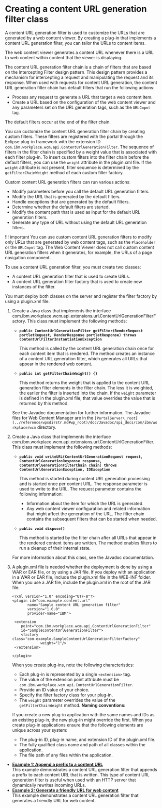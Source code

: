 # Creating a content URL generation filter class

A content URL generation filter is used to customize the URLs that are generated by a web content viewer. By creating a plug-in that implements a content URL generation filter, you can tailor the URLs to content items.

The web content viewer generates a content URL whenever there is a URL to web content within content that the viewer is displaying.

The content URL generation filter chain is a chain of filters that are based on the Intercepting Filter design pattern. This design pattern provides a mechanism for intercepting a request and manipulating the request and its response. When used with requests for content URL generation, the content URL generation filter chain has default filters that run the following actions:

-   Process any request to generate a URL that target a web content item.
-   Create a URL based on the configuration of the web content viewer and any parameters set on the URL generation tags, such as the `URLCmpnt` tag.

The default filters occur at the end of the filter chain.

You can customize the content URL generation filter chain by creating custom filters. These filters are registered with the portal through the Eclipse plug-in framework with the extension ID `com.ibm.workplace.wcm.api.ContentUrlGenerationFilter`. The sequence of filters in the filter chain is specified by a weight value that is associated with each filter plug-in. To insert custom filters into the filter chain before the default filters, you can use the `weight` attribute in the plugin.xml file. If the `weight` attribute is not present, filter sequence is determined by the `getFilterChainWeight` method of each custom filter factory.

Custom content URL generation filters can run various actions:

-   Modify parameters before you call the default URL generation filters.
-   Modify the URL that is generated by the default filters.
-   Handle exceptions that are generated by the default filters.
-   Determine whether the default filters are started.
-   Modify the content path that is used as input for the default URL generation filters.
-   Generate any type of URL without using the default URL generation filters.

!!! important
    You can use custom content URL generation filters to modify only URLs that are generated by web content tags, such as the `Placeholder` or the `URLCmpnt` tag. The Web Content Viewer does not call custom content URL generation filters when it generates, for example, the URLs of a page navigation component.

To use a content URL generation filter, you must create two classes:

-   A content URL generation filter that is used to create URLs.
-   A content URL generation filter factory that is used to create new instances of the filter.

You must deploy both classes on the server and register the filter factory by using a plugin.xml file.

1.  Create a Java class that implements the interface com.ibm.workplace.wcm.api.extensions.url.ContentUrlGenerationFilterFactory. This class must implement the following methods:

    -   **`public ContentUrlGenerationFilter getFilter(RenderRequest portletRequest, RenderResponse portletResponse) throws ContentUrlFilterInstantiationException`**

        This method is called by the content URL generation chain once for each content item that is rendered. The method creates an instance of a content URL generation filter, which generates all URLs that appear in the rendered web content.

    -   **`public int getFilterChainWeight() {}`**

        This method returns the weight that is applied to the content URL generation filter elements in the filter chain. The less it is weighted, the earlier the filter is inserted into the chain. If the `weight` parameter is defined in the plugin.xml file, that value overrides the value that is returned by this method.

    See the Javadoc documentation for further information. The Javadoc files for Web Content Manager are in the `[PortalServer\_root](../reference/wpsdirstr.md#wp_root)/doc/Javadoc/spi_docs/com/ibm/workplace/wcm` directory.

2.  Create a Java class that implements the interface com.ibm.workplace.wcm.api.extensions.url.ContentUrlGenerationFilter. This class must implement the following methods:

    -   **`public void writeURL(ContentUrlGenerationRequest request, ContentUrlGenerationResponse response, ContentUrlGenerationFilterChain chain) throws ContentUrlGenerationException, IOException`**

        This method is started during content URL generation processing and is started once per content URL. The response parameter is used to write to the URL. The request parameter contains the following information:

        -   Information about the item for which the URL is generated.
        -   Any web content viewer configuration and related information that might affect the generation of the URL.
        The filter chain contains the subsequent filters that can be started when needed.

    -   **`public void dispose()`**

        This method is started by the filter chain after all URLs that appear in the rendered content items are written. The method enables filters to run a cleanup of their internal state.

    For more information about this class, see the Javadoc documentation.

3.  A plugin.xml file is needed whether the deployment is done by using a WAR or EAR file, or by using a JAR file. If you deploy with an application in a WAR or EAR file, include the plugin.xml file in the WEB-INF folder. When you use a JAR file, include the plugin.xml in the root of the JAR file.

    ```
    <?xml version="1.0" encoding="UTF-8"?>
    <plugin id="com.example.content.url"
           name="Sample content URL generation filter"
           version="1.0.0"
           provider-name="IBM">
           
     <extension
        point="com.ibm.workplace.wcm.api.ContentUrlGenerationFilter"
        id="SampleContentUrlGenerationFilter">
        <factory class="com.example.SampleContentUrlGenerationFilterFactory" 
                 weight="1"/>
     </extension>
    
    </plugin>
    ```

    When you create plug-ins, note the following characteristics:

    -   Each plug-in is represented by a single `<extension>` tag.
    -   The value of the extension point attribute must be `com.ibm.workplace.wcm.api.ContentUrlGenerationFilter`.
    -   Provide an ID value of your choice.
    -   Specify the filter factory class for your plug-in.
    -   The `weight` parameter overrides the value of the `getFilterChainWeight` method.
    **Naming conventions:**

    If you create a new plug-in application with the same names and IDs as an existing plug-in, the new plug-in might override the first. When you create plug-in applications ensure that the following elements are unique across your system:

    -   The plug-in ID, plug-in name, and extension ID of the plugin.xml file.
    -   The fully qualified class name and path of all classes within the application.
    -   The file path of any files within the application.

-   **[Example 1: Append a prefix to a content URL](wcm_dev_api_urlgen_xmp1.md)**  
This example demonstrates a content URL generation filter that appends a prefix to each content URL that is written. This type of content URL generation filter is useful when used with an HTTP server that dynamically rewrites incoming URLs.
-   **[Example 2: Generate a friendly URL for web content](../wcm_dev_api_urlgen/wcm_urlgen_xmp2/index.md)**  
This example demonstrates a content URL generation filter that generates a friendly URL for web content.


